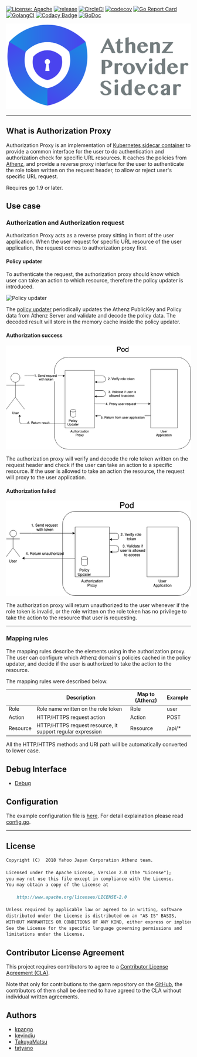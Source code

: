 [![License: Apache](https://img.shields.io/badge/License-Apache%202.0-blue.svg?style=flat-square)](https://opensource.org/licenses/Apache-2.0) [![release](https://img.shields.io/github/release/yahoojapan/authorization-proxy.svg?style=flat-square)](https://github.com/yahoojapan/authorization-proxy/releases/latest) [![CircleCI](https://circleci.com/gh/yahoojapan/authorization-proxy.svg)](https://circleci.com/gh/yahoojapan/authorization-proxy) [![codecov](https://codecov.io/gh/yahoojapan/authorization-proxy/branch/master/graph/badge.svg?token=2CzooNJtUu&style=flat-square)](https://codecov.io/gh/yahoojapan/authorization-proxy) [![Go Report Card](https://goreportcard.com/badge/github.com/yahoojapan/authorization-proxy)](https://goreportcard.com/report/github.com/yahoojapan/authorization-proxy) [![GolangCI](https://golangci.com/badges/github.com/yahoojapan/authorization-proxy.svg?style=flat-square)](https://golangci.com/r/github.com/yahoojapan/authorization-proxy) [![Codacy Badge](https://api.codacy.com/project/badge/Grade/26082f3118284ccab65bd957f2cb7df4)](https://www.codacy.com/app/i.can.feel.gravity/authorization-proxy?utm_source=github.com&amp;utm_medium=referral&amp;utm_content=yahoojapan/authorization-proxy&amp;utm_campaign=Badge_Grade) [![GoDoc](http://godoc.org/github.com/yahoojapan/authorization-proxy?status.svg)](http://godoc.org/github.com/yahoojapan/authorization-proxy)


![logo](./images/logo.png)


---

## What is Authorization Proxy

Authorization Proxy is an implementation of [Kubernetes sidecar container](https://kubernetes.io/blog/2015/06/the-distributed-system-toolkit-patterns/) to provide a common interface for the user to do authentication and authorization check for specific URL resources. It caches the policies from [Athenz](https://github.com/yahoo/athenz), and provide a reverse proxy interface for the user to authenticate the role token written on the request header, to allow or reject user's specific URL request.

Requires go 1.9 or later.

## Use case

### Authorization and Authorization request

Authorization Proxy acts as a reverse proxy sitting in front of the user application. When the user request for specific URL resource of the user application, the request comes to authorization proxy first.

#### Policy updater

To authenticate the request, the authorization proxy should know which user can take an action to which resource, therefore the policy updater is introduced.

![Policy updater](https://github.com/yahoojapan/athenz-policy-updater/raw/master/doc/policy_updater_overview.png)

The [policy updater](https://github.com/yahoojapan/athenz-policy-updater) periodically updates the Athenz PublicKey and Policy data from Athenz Server and validate and decode the policy data. The decoded result will store in the memory cache inside the policy updater.

#### Authorization success

![Auth success](./doc/assets/auth_proxy_use_case_auth_success.png)

The authorization proxy will verify and decode the role token written on the request header and check if the user can take an action to a specific resource. If the user is allowed to take an action the resource, the request will proxy to the user application.

#### Authorization failed

![Auth fail](./doc/assets/auth_proxy_use_case_auth_failed.png)

The authorization proxy will return unauthorized to the user whenever if the role token is invalid, or the role written on the role token has no privilege to take the action to the resource that user is requesting.

---

### Mapping rules

The mapping rules describe the elements using in the authorization proxy. The user can configure which Athenz domain's policies cached in the policy updater, and decide if the user is authorized to take the action to the resource.

The mapping rules were described below.

|          | Description                                                | Map to (Athenz)  | Example   |
|----------|------------------------------------------------------------|------------------|-----------|
| Role     | Role name written on the role token                        | Role             | user      |
| Action   | HTTP/HTTPS request action                                  | Action           | POST      |
| Resource | HTTP/HTTPS request resource, it support regular expression | Resource         | /api/*    |

All the HTTP/HTTPS methods and URI path will be automatically converted to lower case. 

## Debug Interface

- [Debug](./doc/debug.md)

## Configuration

The example configuration file is [here](./config/testdata/example_config.yaml).
For detail explaination please read [config.go](./config/config.go).

---

## License

```markdown
Copyright (C)  2018 Yahoo Japan Corporation Athenz team.

Licensed under the Apache License, Version 2.0 (the "License");
you may not use this file except in compliance with the License.
You may obtain a copy of the License at

    http://www.apache.org/licenses/LICENSE-2.0

Unless required by applicable law or agreed to in writing, software
distributed under the License is distributed on an "AS IS" BASIS,
WITHOUT WARRANTIES OR CONDITIONS OF ANY KIND, either express or implied.
See the License for the specific language governing permissions and
limitations under the License.
```

## Contributor License Agreement

This project requires contributors to agree to a [Contributor License Agreement (CLA)](https://gist.github.com/ydnjp/3095832f100d5c3d2592).

Note that only for contributions to the garm repository on the [GitHub](https://github.com/yahoojapan/garm), the contributors of them shall be deemed to have agreed to the CLA without individual written agreements.

## Authors

- [kpango](https://github.com/kpango)
- [kevindiu](https://github.com/kevindiu)
- [TakuyaMatsu](https://github.com/TakuyaMatsu)
- [tatyano](https://github.com/tatyano)
